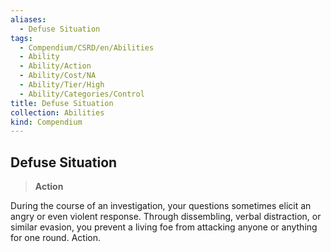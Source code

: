 ```yaml
---
aliases:
  - Defuse Situation
tags:
  - Compendium/CSRD/en/Abilities
  - Ability
  - Ability/Action
  - Ability/Cost/NA
  - Ability/Tier/High
  - Ability/Categories/Control
title: Defuse Situation
collection: Abilities
kind: Compendium
---
```

## Defuse Situation  
>**Action**
  
During the course of an investigation, your questions sometimes elicit an angry or even violent response. Through dissembling, verbal distraction, or similar evasion, you prevent a living foe from attacking anyone or anything for one round. Action.